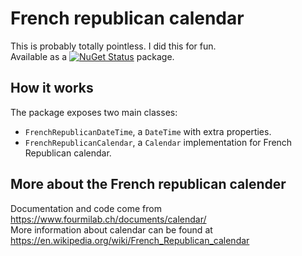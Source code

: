 # French republican calendar

This is probably totally pointless. I did this for fun.  
Available as a [![NuGet Status](http://img.shields.io/nuget/v/FrenchRepublicanCalendar.svg?style=flat-square)](https://www.nuget.org/packages/FrenchRepublicanCalendar) package.

## How it works

The package exposes two main classes:
* `FrenchRepublicanDateTime`, a `DateTime` with extra properties.
* `FrenchRepublicanCalendar`, a `Calendar` implementation for French Republican calendar.

## More about the French republican calender
Documentation and code come from https://www.fourmilab.ch/documents/calendar/  
More information about calendar can be found at https://en.wikipedia.org/wiki/French_Republican_calendar